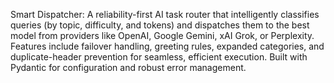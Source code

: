 Smart Dispatcher: A reliability-first AI task router that intelligently classifies queries (by topic, difficulty, and tokens) and dispatches them to the best model from providers like OpenAI, Google Gemini, xAI Grok, or Perplexity. Features include failover handling, greeting rules, expanded categories, and duplicate-header prevention for seamless, efficient execution. Built with Pydantic for configuration and robust error management.
